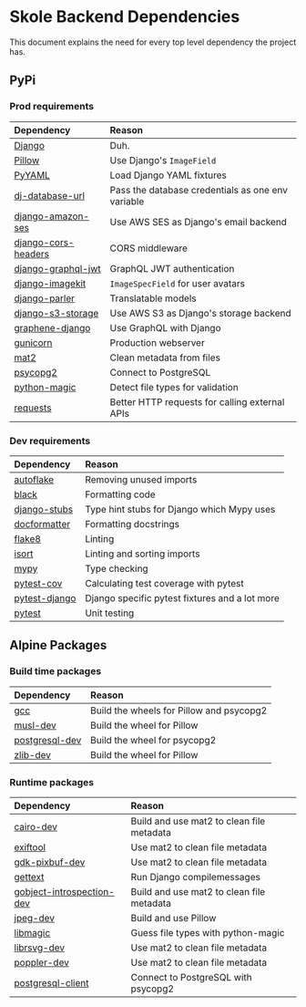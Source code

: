 # Skole Backend Dependencies

This document explains the need for every top level dependency the project has.

## PyPi

### Prod requirements

| Dependency                                                           | Reason                                            |
| :------------------------------------------------------------------- | :------------------------------------------------ |
| [Django](https://pypi.org/project/Django/)                           | Duh.                                              |
| [Pillow](https://pypi.org/project/Pillow/)                           | Use Django's `ImageField`                         |
| [PyYAML](https://pypi.org/project/PyYAML/)                           | Load Django YAML fixtures                         |
| [dj-database-url](https://pypi.org/project/dj-database-url/)         | Pass the database credentials as one env variable |
| [django-amazon-ses](https://pypi.org/project/django-amazon-ses/)     | Use AWS SES as Django's email backend             |
| [django-cors-headers](https://pypi.org/project/django-cors-headers/) | CORS middleware                                   |
| [django-graphql-jwt](https://pypi.org/project/django-graphql-jwt/)   | GraphQL JWT authentication                        |
| [django-imagekit](https://pypi.org/project/django-imagekit/)         | `ImageSpecField` for user avatars                 |
| [django-parler](https://pypi.org/project/django-parler/)             | Translatable models                               |
| [django-s3-storage](https://pypi.org/project/django-s3-storage/)     | Use AWS S3 as Django's storage backend            |
| [graphene-django](https://pypi.org/project/graphene-django/)         | Use GraphQL with Django                           |
| [gunicorn](https://pypi.org/project/gunicorn/)                       | Production webserver                              |
| [mat2](https://pypi.org/project/mat2/)                               | Clean metadata from files                         |
| [psycopg2](https://pypi.org/project/psycopg2/)                       | Connect to PostgreSQL                             |
| [python-magic](https://pypi.org/project/python-magic/)               | Detect file types for validation                  |
| [requests](https://pypi.org/project/requests/)                       | Better HTTP requests for calling external APIs    |

### Dev requirements

| Dependency                                               | Reason                                         |
| :------------------------------------------------------- | :--------------------------------------------- |
| [autoflake](https://pypi.org/project/autoflake/)         | Removing unused imports                        |
| [black](https://pypi.org/project/black/)                 | Formatting code                                |
| [django-stubs](https://pypi.org/project/django-stubs/)   | Type hint stubs for Django which Mypy uses     |
| [docformatter](https://pypi.org/project/docformatter/)   | Formatting docstrings                          |
| [flake8](https://pypi.org/project/flake8/)               | Linting                                        |
| [isort](https://pypi.org/project/isort/)                 | Linting and sorting imports                    |
| [mypy](https://pypi.org/project/mypy/)                   | Type checking                                  |
| [pytest-cov](https://pypi.org/project/pytest-cov/)       | Calculating test coverage with pytest          |
| [pytest-django](https://pypi.org/project/pytest-django/) | Django specific pytest fixtures and a lot more |
| [pytest](https://pypi.org/project/pytest/)               | Unit testing                                   |

## Alpine Packages

### Build time packages

| Dependency                                                                             | Reason                                   |
| :------------------------------------------------------------------------------------- | :--------------------------------------- |
| [gcc](https://pkgs.alpinelinux.org/package/edge/main/x86_64/gcc)                       | Build the wheels for Pillow and psycopg2 |
| [musl-dev](https://pkgs.alpinelinux.org/package/edge/main/x86_64/musl-dev)             | Build the wheel for Pillow               |
| [postgresql-dev](https://pkgs.alpinelinux.org/package/edge/main/x86_64/postgresql-dev) | Build the wheel for psycopg2             |
| [zlib-dev](https://pkgs.alpinelinux.org/package/edge/main/x86_64/zlib-dev)             | Build the wheel for Pillow               |

### Runtime packages

| Dependency                                                                                                    | Reason                                        |
| :------------------------------------------------------------------------------------------------------------ | :-------------------------------------------- |
| [cairo-dev](https://pkgs.alpinelinux.org/package/edge/main/x86_64/cairo-dev)                                  | Build and use mat2 to clean file metadata     |
| [exiftool](https://pkgs.alpinelinux.org/package/edge/community/x86_64/exiftool)                               | Use mat2 to clean file metadata               |
| [gdk-pixbuf-dev](https://pkgs.alpinelinux.org/package/edge/main/x86_64/gdk-pixbuf-dev)                        | Use mat2 to clean file metadata               |
| [gettext](https://pkgs.alpinelinux.org/package/edge/main/x86_64/gettext)                                      | Run Django compilemessages                    |
| [gobject-introspection-dev](https://pkgs.alpinelinux.org/package/edge/main/x86_64/gobject-introspection-dev)  | Build and use mat2 to clean file metadata     |
| [jpeg-dev](https://pkgs.alpinelinux.org/package/edge/main/x86_64/jpeg-dev)                                    | Build and use Pillow                          |
| [libmagic](https://pkgs.alpinelinux.org/package/edge/main/x86_64/libmagic)                                    | Guess file types with python-magic            |
| [librsvg-dev](https://pkgs.alpinelinux.org/package/edge/community/x86_64/librsvg-dev)                         | Use mat2 to clean file metadata               |
| [poppler-dev](https://pkgs.alpinelinux.org/package/edge/main/x86_64/poppler-dev)                              | Use mat2 to clean file metadata               |
| [postgresql-client](https://pkgs.alpinelinux.org/package/edge/main/x86_64/postgresql-client)                  | Connect to PostgreSQL with psycopg2           |
